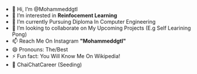 - 👋 Hi, I’m @Mohammeddgtl
- 👀 I’m interested in **Reinfocement Learning**
- 🌱 I’m currently Pursuing Diploma In Computer Engineering
- 💞️ I’m looking to collaborate on My Upcoming Projects (E.g Self Learining Pong)
- 📫 Reach Me On Instagram **"Mohammeddgtl"**
- 😄 Pronouns: The/Best
- ⚡ Fun fact: You Will Know Me On Wikipedia!
- 🌱 ChaiChatCareer (Seeding)

<!---
Mohammeddgtl/Mohammeddgtl is a ✨ special ✨ repository because its `README.md` (this file) appears on your GitHub profile.
You can click the Preview link to take a look at your changes.
--->
